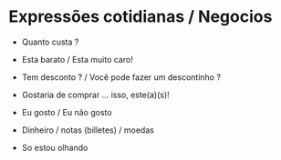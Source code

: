 # Expressões cotidianas / Negocios

* Quanto custa ?
* Esta barato / Esta muito caro!
* Tem desconto ? / Você pode fazer um descontinho ?
* Gostaria de comprar ... isso, este(a)(s)!


* Eu gosto / Eu não gosto
* Dinheiro / notas (billetes) / moedas
* So estou olhando